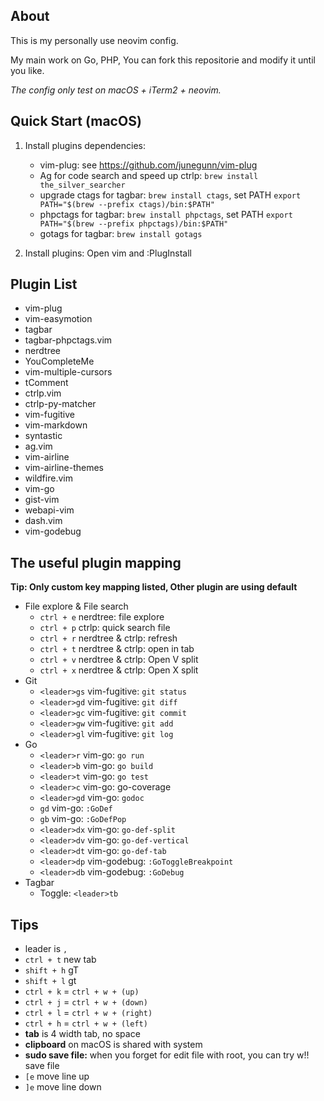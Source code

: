 ## About

This is my personally use neovim config.

My main work on Go, PHP, You can fork this repositorie and modify it until you like.

*The config only test on macOS + iTerm2 + neovim.*

## Quick Start (macOS)

1. Install plugins dependencies:
    * vim-plug: see https://github.com/junegunn/vim-plug
    * Ag for code search and speed up ctrlp: `brew install the_silver_searcher`
	* upgrade ctags for tagbar: `brew install ctags`, set PATH `export PATH="$(brew --prefix ctags)/bin:$PATH"`
    * phpctags for tagbar: `brew install phpctags`, set PATH `export PATH="$(brew --prefix phpctags)/bin:$PATH"`
    * gotags for tagbar: `brew install gotags`

2. Install plugins: Open vim and :PlugInstall

## Plugin List

* vim-plug
* vim-easymotion
* tagbar
* tagbar-phpctags.vim
* nerdtree
* YouCompleteMe
* vim-multiple-cursors
* tComment
* ctrlp.vim
* ctrlp-py-matcher
* vim-fugitive
* vim-markdown
* syntastic
* ag.vim
* vim-airline
* vim-airline-themes
* wildfire.vim
* vim-go
* gist-vim
* webapi-vim
* dash.vim
* vim-godebug

## The useful plugin mapping

**Tip: Only custom key mapping listed, Other plugin are using default**

* File explore & File search
	* `ctrl + e` nerdtree: file explore
	* `ctrl + p` ctrlp: quick search file
	* `ctrl + r` nerdtree & ctrlp: refresh
	* `ctrl + t` nerdtree & ctrlp: open in tab
	* `ctrl + v` nerdtree & ctrlp: Open V split
	* `ctrl + x` nerdtree & ctrlp: Open X split
* Git
	* `<leader>gs` vim-fugitive: `git status`
	* `<leader>gd` vim-fugitive: `git diff`
	* `<leader>gc` vim-fugitive: `git commit`
	* `<leader>gw` vim-fugitive: `git add`
	* `<leader>gl` vim-fugitive: `git log`
* Go
	* `<leader>r` vim-go: `go run`
	* `<leader>b` vim-go: `go build`
	* `<leader>t` vim-go: `go test`
	* `<leader>c` vim-go: go-coverage
	* `<leader>gd` vim-go: `godoc`
	* `gd` vim-go: `:GoDef`
	* `gb` vim-go: `:GoDefPop`
	* `<leader>dx` vim-go: `go-def-split`
	* `<leader>dv` vim-go: `go-def-vertical`
	* `<leader>dt` vim-go: `go-def-tab`
	* `<leader>dp` vim-godebug: `:GoToggleBreakpoint`
	* `<leader>db` vim-godebug: `:GoDebug`
* Tagbar
	* Toggle: `<leader>tb`

## Tips

* leader is `,`
* `ctrl + t` new tab
* `shift + h` gT
* `shift + l` gt
* `ctrl + k` = `ctrl + w + (up)`
* `ctrl + j` = `ctrl + w + (down)`
* `ctrl + l` = `ctrl + w + (right)`
* `ctrl + h` = `ctrl + w + (left)`
* **tab** is 4 width tab, no space
* **clipboard** on macOS is shared with system
* **sudo save file:** when you forget for edit file with root, you can try w!! save file
* `[e` move line up
* `]e` move line down
